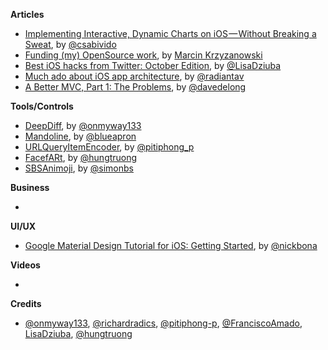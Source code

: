 **Articles**

* [Implementing Interactive, Dynamic Charts on iOS — Without Breaking a Sweat](https://medium.com/supercharges-mobile-product-guide/implementing-interactive-dynamic-charts-on-ios-without-breaking-a-sweat-15367e4b18f3), by [@csabivido](https://twitter.com/csabivido)
* [Funding (my) OpenSource work](https://medium.com/@krzyzanowskim/funding-my-opensource-work-abcf1bbf2e57), by [Marcin Krzyzanowski](https://twitter.com/krzyzanowskim)
* [Best iOS hacks from Twitter: October Edition](https://medium.com/flawless-app-stories/best-ios-hacks-from-twitter-october-edition-ce253347f88a), by [@LisaDziuba](https://twitter.com/lisadziuba)
* [Much ado about iOS app architecture](http://aplus.rs/2017/much-ado-about-ios-app-architecture/), by [@radiantav](https://twitter.com/radiantav)
* [A Better MVC, Part 1: The Problems](https://davedelong.com/blog/2017/11/06/a-better-mvc-part-1-the-problems/), by [@davedelong](https://twitter.com/davedelong)

**Tools/Controls**

* [DeepDiff](https://github.com/onmyway133/DeepDiff), by [@onmyway133](https://github.com/onmyway133)
* [Mandoline](https://github.com/blueapron/Mandoline), by [@blueapron](https://github.com/blueapron)
* [URLQueryItemEncoder](https://github.com/pitiphong-p/URLQueryItemEncoder), by [@pitiphong_p](https://twitter.com/pitiphong_p)
* [FacefARt](https://github.com/hungtruong/FacefARt), by [@hungtruong](https://github.com/hungtruong/)
* [SBSAnimoji](https://github.com/simonbs/SBSAnimoji), by [@simonbs](https://twitter.com/simonbs)

**Business**

* 

**UI/UX**

* [Google Material Design Tutorial for iOS: Getting Started](https://www.raywenderlich.com/170353/introduction-google-material-design-ios), by [@nickbona](https://twitter.com/nickbona)

**Videos**

* 

**Credits**

* [@onmyway133](https://github.com/onmyway133), [@richardradics](https://github.com/richardradics), [@pitiphong-p](https://github.com/pitiphong-p), [@FranciscoAmado](https://github.com/FranciscoAmado), [LisaDziuba](https://github.com/lisadziuba), [@hungtruong](https://github.com/hungtruong/)

